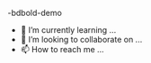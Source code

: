 -bdbold-demo
- 🌱 I’m currently learning ...
- 💞️ I’m looking to collaborate on ...
- 📫 How to reach me ...

<!---
bd781/bd781 is a ✨ special ✨ repository because its `README.md` (this file) appears on your GitHub profile.
You can click the Preview link to take a look at your changes.
Author-badsha
